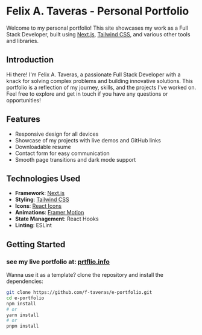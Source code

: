 # Felix A. Taveras - Personal Portfolio

Welcome to my personal portfolio! This site showcases my work as a Full Stack Developer, built using [Next.js](https://nextjs.org/), [Tailwind CSS](https://tailwindcss.com/), and various other tools and libraries.


## Introduction

Hi there! I'm Felix A. Taveras, a passionate Full Stack Developer with a knack for solving complex problems and building innovative solutions. This portfolio is a reflection of my journey, skills, and the projects I've worked on. Feel free to explore and get in touch if you have any questions or opportunities!

## Features

- Responsive design for all devices
- Showcase of my projects with live demos and GitHub links
- Downloadable resume
- Contact form for easy communication
- Smooth page transitions and dark mode support

## Technologies Used

- **Framework**: [Next.js](https://nextjs.org/)
- **Styling**: [Tailwind CSS](https://tailwindcss.com/)
- **Icons**: [React Icons](https://react-icons.github.io/react-icons/)
- **Animations**: [Framer Motion](https://www.framer.com/motion/)
- **State Management**: React Hooks
- **Linting**: ESLint

## Getting Started

### see my live portfolio at: [prtflio.info](https://www.prtflio.info/)

Wanna use it as a template? clone the repository and install the dependencies:

```bash
git clone https://github.com/f-taveras/e-portfolio.git
cd e-portfolio
npm install
# or
yarn install
# or
pnpm install